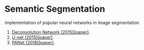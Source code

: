 # Semantic Segmentation
implementation of popular neural networks in image segmentation

1. [Deconvolution Network (2015)[paper]](https://arxiv.org/pdf/1505.04366.pdf).
2. [U-net (2015)[paper]](https://arxiv.org/pdf/1505.04597.pdf).
3. [PANet (2018)[paper]](https://arxiv.org/pdf/1803.01534.pdf).
